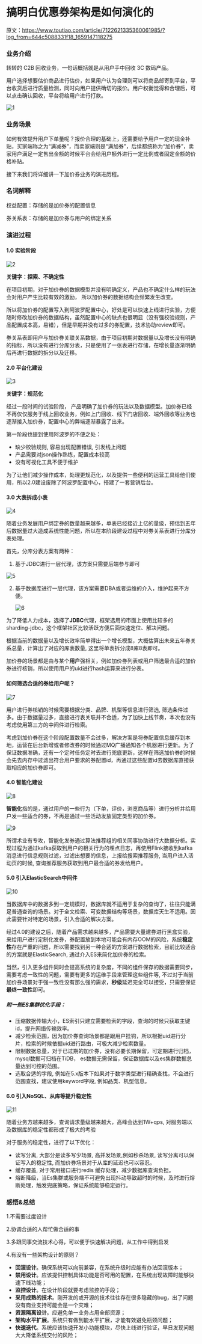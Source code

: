 # 搞明白优惠券架构是如何演化的

原文：https://www.toutiao.com/article/7122621335360061985/?log_from=644c5088331f18_1659147118275



### 业务介绍

转转的 C2B 回收业务，一句话概括就是从用户手中回收 3C 数码产品。

用户选择想要估价商品进行估价，如果用户认为合理则可以将商品邮寄到平台，平台收货后进行质量检测，同时向用户提供确切的报价。用户权衡觉得和合理后，可以点击确认回收，平台将给用户进行打款。

![1](./images/Coupon_System_design/1.jpeg)

### 业务场景

如何有效提升用户下单量呢？报价合理的基础上，还需要给予用户一定的现金补贴，买家端称之为“满减券”，而卖家端则是“满加券”，后续都统称为“加价券”，卖家用户满足一定售出金额的时候平台会给用户额外进行一定比例或者固定金额的价格补贴。

接下来我们将详细讲一下加价券业务的演进历程。

### 名词解释

权益配置：存储的是加价券的配置信息

券关系表：存储的是加价券与用户的绑定关系

### 演进过程

#### 1.0 实验阶段

![2](./images/Coupon_System_design/2.png)

**关键字：探索、不确定性**

在项目初期，对于加价券的数据模型并没有明确定义，产品也不确定什么样的玩法会对用户产生比较有效的激励， 所以加价券的数据结构会频繁发生改变。

所以将加价券的配置写入到阿波罗配置中心，好处是可以快速上线进行实验，方便随时修改加价券的数据结构，虽然配置中心的缺点也很明显（没有强校验规则，产品配置成本高，易错），但是早期并没有过多的券配置，技术协助review即可。

券关系表即用户与加价券关联关系数据，由于项目初期对数据量以及增长没有明确的指标，所以没有进行分库分表，只是使用了一张表进行存储，在增长量逐渐明确后再进行数据的拆分以及迁移。

#### 2.0 平台化建设

![3](./images/Coupon_System_design/3.png)

**关键字：规范化**

经过一段时间的试验阶段， 产品明确了加价券的玩法以及数据模型。加价券已经不再仅仅服务于线上回收业务，例如上门回收、线下门店回收、端外回收等业务也逐渐接入加价券，配置中心的弊端逐渐暴露了出来。

第一阶段也提到使用阿波罗的不便之处：

- 缺少校验规则, 容易出现配置错误, 引发线上问题
- 产品需要对json操作熟练，配置成本较高
- 没有可视化工具不便于维护

为了让他们减少操作成本，处理更规范化，以及提供一些便利的运营工具给他们使用，所以2.0建设废除了阿波罗配置中心，搭建了一套营销后台。

#### 3.0 大表拆成小表

![4](./images/Coupon_System_design/4.png)

随着业务发展用户绑定券的数量越来越多，单表已经接近上亿的量级，预估到五年后数据量过大造成系统性能问题，所以在本阶段建设过程中对券关系表进行分库分表处理。

首先，分库分表方案有两种：

1. 基于JDBC进行一层代理，该方案只需要后端参与即可

![5](./images/Coupon_System_design/5.jpeg)

2. 基于数据库进行一层代理，该方案需要DBA或者运维的介入，维护起来不方便。

   ![6](./images/Coupon_System_design/6.jpeg)

为了降低人力成本，选择了**JDBC**代理，框架选用的市面上使用比较多的sharding-jdbc，这个框架社区比较活跃方便后面快速定位、解决问题。

根据当前的数据量以及增长效率简单得出一个增长模型，大概估算出未来五年券关系总量，计算出了对应的库表数量, 这里将单表拆分成8库8表即可。

加价券的场景都是由与某个**用户**强相关，例如加价券列表或用户筛选最合适的加价券进行核销，所以使用用户的uid进行hash运算来进行分表。

#### 如何筛选合适的券给用户呢？

![7](./images/Coupon_System_design/7.png)

用户进行券核销的时候需要根据分类、品牌、机型等信息进行筛选, 筛选条件过多。由于数据量过多，直接进行表关联并不合适，为了加快上线节奏，本次也没有考虑使用第三方的中间件进行检索。

考虑到加价券在这个阶段配置数量不会过多，解决方案是将券配置信息缓存到本地，运营在后台新增或者修改券的时候通过MQ广播通知各个机器进行更新。为了保证数据准确，还有一个定时任务定时去进行兜底更新，这样在筛选加价券的时候会先去内存中过滤出符合用户要求的券配置id，再通过这些配置id去数据库直接获取相应的加价券即可。

#### 4.0 智能化建设

![8](./images/Coupon_System_design/8.png)

**智能化**指的是，通过用户的一些行为（下单，评价，浏览商品等）进行分析并给用户发一些适合的券，不再是通过一些活动发放固定类型的加价券。

![9](./images/Coupon_System_design/9.png)

所谓术业有专攻，智能化发券通过算法推荐组的相关同事协助进行大数据分析。实现过程为通过kafka获取到用户的相关行为的埋点日志，再使用Flink接收到kafka消息进行信息规则过滤，过滤出想要的信息，上报给搜索推荐服务, 当用户进入活动页的时候, 查询推荐服务获取到用户最合适的券发给用户。

#### 5.0 引入ElasticSearch中间件

![10](./images/Coupon_System_design/10.png)

当数据库中的数据多到一定规模时，数据库就不适用于复杂的查询了，往往只能满足普通查询的场景。对于全文检索、可变数据结构等场景，数据库天生不适用。因此需要针对特定的场景，引入合适的解决方案。

经过4.0的建设之后，随着产品需求越来越多，产品需要大量建券进行黑盒实验，来给用户进行定制化发券，券配置放到本地可能会有内存OOM的风险，系统**稳定性**存在严重的问题，所以需要找到另一种合适的方案进行数据检索，目前比较适合的方案就是ElasticSearch, 通过介入ES来简化加价券的检索。

当然，引入更多组件同时会提高系统的复杂度，不同的组件保存的数据需要同步，需要考虑一致性的问题，需要有更多的运维手段来管理这些组件等, 不过对于当前加价券场景对于强一致性没有那么强的需求，**秒级**延迟完全可以接受，只需要保证**最终一致性**即可。

##### 附一些ES集群优化手段：

- 压缩数据传输大小，ES索引只建立需要检索的字段，查询的时候只获取主键id，提升网络传输效率。
- 减少检索范围，因为加价券查询场景都是跟用户挂钩，所以根据uid进行分片，检索的时候依据uid进行路由，可极大减少检索数量。
- 限制数据总量，对于已过期的加价券，没有必要长期保留，可定期进行归档，mysql数据可归档在TiDB， es数据无需保留，保证数据库以及es集群数据总量达到可控的范围。
- 选取合适的字段, 例如在5.x版本下如果对于数字类型进行精确查找，不会进行范围查找，建议使用keyword字段, 例如品类、机型信息。

#### 6.0 引入NoSQL、从库等提升稳定性

![11](./images/Coupon_System_design/11.png)

随着业务方越来越多，查询请求量级越来越大，高峰会达到1W+qps, 对服务端以及数据库的稳定性都形成了极大的考验

对于服务的稳定性，进行了以下优化：

- 读写分离, 大部分是读多写少场景, 高并发场景,例如秒杀场景, 读写分离可以保证写入的稳定性, 而加价券场景对于从库的延迟也可以容忍。
- 缓存覆盖, 对于常用接口进行redis 缓存处理，减少数据库查询负担。
- 熔断降级，当Es集群或服务端不可避免出现抖动导致超时的时候，及时进行熔断处理，触发兜底策略，保证系统能够稳定运行。



### 感悟&总结

1.不需要过度设计

2.协调合适的人帮忙做合适的事

3.多跟同事交流技术心得，可以便于快速解决问题，从工作中得到启发

4.有没有一些架构设计的原则？

- **回滚设计**。确保系统可以向前兼容，在系统升级时应能有办法回滚版本；
- **禁用设计**。应该提供控制具体功能是否可用的配置，在系统出现故障时能够快速下线功能；
- **监控设计**。在设计阶段就要考虑监控的手段；
- **采用成熟的技术**。刚开发的或开源的技术往往存在很多隐藏的bug，出了问题没有商业支持可能会是一个灾难；
- **资源隔离设计**。应避免单一业务占用全部资源；
- **架构水平扩展**。系统只有做到能水平扩展，才能有效避免瓶颈问题；
- **快速迭代**。系统应该快速开发小功能模块，尽快上线进行验证，早日发现问题大大降低系统交付的风险；
